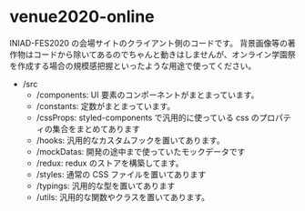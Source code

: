 # venue2020-online

INIAD-FES2020 の会場サイトのクライアント側のコードです。
背景画像等の著作物はコードから除いてあるのでちゃんと動きはしませんが、オンライン学園祭を作成する場合の規模感把握といったような用途で使ってください。

- /src
  - /components: UI 要素のコンポーネントがまとまっています。
  - /constants: 定数がまとまっています。
  - /cssProps: styled-components で汎用的に使っている css のプロパティの集合をまとめてあります
  - /hooks: 汎用的なカスタムフックを置いてあります。
  - /mockDatas: 開発の途中まで使っていたモックデータです
  - /redux: redux のストアを構築してます。
  - /styles: 通常の CSS ファイルを置いてあります
  - /typings: 汎用的な型を置いてあります
  - /utils: 汎用的な関数やクラスを置いてあります。

